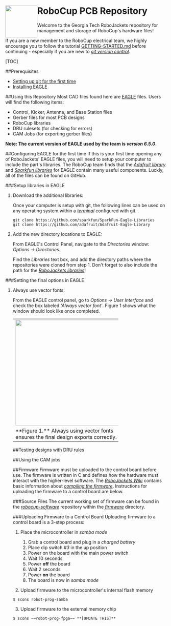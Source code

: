 <img src="https://dl.dropboxusercontent.com/s/ao3pe3n8npuxrfo/robobuzz-header.svg" height="100px" width="100px" style="float:left"/>RoboCup PCB Repository
===========
Welcome to the Georgia Tech RoboJackets repository for management and storage of RoboCup's hardware files!

If you are a new member to the RoboCup electrical team, we highly encourage you to follow the tutorial 
[GETTING-STARTED.md](/GETTING-STARTED.md)
before continuing - especially if you are new to *[git version control](http://git-scm.com/)*.

[TOC]

##Prerequisites
- [Setting up git for the first time]()
- [Installing EAGLE]()

##Using this Repository
Most CAD files found here are [EAGLE](http://www.cadsoftusa.com/) files. Users will find the following items:
- Control, Kicker, Antenna, and Base Station files
- Gerber files for most PCB designs
- RoboCup libraries
- DRU rulesets (for checking for errors)
- CAM Jobs (for exporting gerber files)

**Note: The current version of EAGLE used by the team is *version 6.5.0*.**

##Configuring EAGLE for the first time
If this is your first time opening any of RoboJackets' EAGLE files, you will need to setup your computer to include the part's libraries. The RoboCup team finds that the
*[Adafruit library](https://github.com/adafruit/Adafruit-Eagle-Library)* 
and 
*[Sparkfun libraries](https://github.com/sparkfun/SparkFun-Eagle-Libraries)* for EAGLE contain many useful components. Luckly, all of the files can be found on GitHub.

###Setup libraries in EAGLE

1. Download the additional libraries:

	Once your computer is setup with git, the following lines can be used on any operating system within a *[terminal](http://en.wikipedia.org/wiki/Computer_terminal)* configured with git.
	
	```shell
	git clone https://github.com/sparkfun/SparkFun-Eagle-Libraries
	git clone https://github.com/adafruit/Adafruit-Eagle-Library
	``` 
2. Add the new directory locations to EAGLE:

	From EAGLE's Control Panel, navigate to the *Directories* window: *Options -> Directories*. 
    
    Find the *Libraries* text box, and add the directory paths where the repositories were cloned from step 1. Don't forget to also include the path for the *[RoboJackets libraries](https://github.com/jjones646/robocup-pcb/tree/master/parts-libraries)*!

###Setting the final options in EAGLE
1. Always use vector fonts:

	From the EAGLE control panel, go to *Options -> User Interface* and check the box labeled *'Always vector font'*. Figure 1 shows what the window should look like once completed.

	<table style='float: center; width: 330px'>
<tr><td><img style='width: 330px' src="https://lh3.googleusercontent.com/juI56MGbxDzvtQTgJoA8Cpsms7rpks8xTY7rcJyzZJbuQ4M6OqYmB9h5dTvo9pm4Rz9qZZxIa-I=w1342-h557"/>
</td></tr><tr><td>
**Figure 1.** Always using vector fonts ensures the final design exports correctly.
</td></tr>
</table>

##Testing designs with DRU rules

##Using the CAM jobs

##Firmware
Firmware must be uploaded to the control board before use. The firmware is written in C and defines how the hardware must interact with the higher-level software. The *[RoboJackets Wiki](http://wiki.robojackets.org)* contains basic information about *[compiling the firmware](http://wiki.robojackets.org/w/RoboCup_Compile_HOWTO)*. Instructions for uploading the firmware to a control board are below.

###Source Files
The current working set of firmware can be found in the *[robocup-software](https://github.com/RoboJackets/robocup-software)* repository within the *[firmware](https://github.com/RoboJackets/robocup-software/tree/master/firmware)* directory.

###Uploading Firmware to a Control Board
Uploading firmware to a control board is a 3-step process:
1. Place the microcontroller in *samba mode*

	1. Grab a control board and plug in a *charged battery*
    2. Place dip switch *#3* in the up position
    3. Power on the board with the main power switch
    4. Wait 10 seconds
    5. Power **off** the board
    6. Wait 2 seconds
    7. Power **on** the board
    8. The board is now in *samba mode*
    
2. Upload firmware to the microcontroller's internal flash memory
```shell
$ scons robot-prog-samba
```
3. Upload firmware to the external memory chip
```shell
$ scons ~~robot-prog-fpga~~ **[UPDATE THIS]**
```



